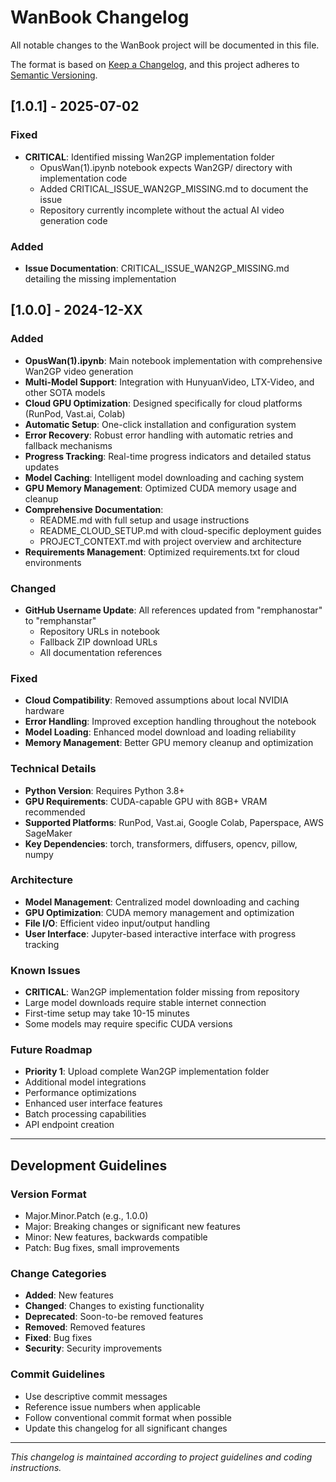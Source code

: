 # WanBook Changelog

All notable changes to the WanBook project will be documented in this file.

The format is based on [Keep a Changelog](https://keepachangelog.com/en/1.0.0/),
and this project adheres to [Semantic Versioning](https://semver.org/spec/v2.0.0.html).

## [1.0.1] - 2025-07-02

### Fixed
- **CRITICAL**: Identified missing Wan2GP implementation folder
  - OpusWan(1).ipynb notebook expects Wan2GP/ directory with implementation code
  - Added CRITICAL_ISSUE_WAN2GP_MISSING.md to document the issue
  - Repository currently incomplete without the actual AI video generation code

### Added
- **Issue Documentation**: CRITICAL_ISSUE_WAN2GP_MISSING.md detailing the missing implementation

## [1.0.0] - 2024-12-XX

### Added
- **OpusWan(1).ipynb**: Main notebook implementation with comprehensive Wan2GP video generation
- **Multi-Model Support**: Integration with HunyuanVideo, LTX-Video, and other SOTA models
- **Cloud GPU Optimization**: Designed specifically for cloud platforms (RunPod, Vast.ai, Colab)
- **Automatic Setup**: One-click installation and configuration system
- **Error Recovery**: Robust error handling with automatic retries and fallback mechanisms
- **Progress Tracking**: Real-time progress indicators and detailed status updates
- **Model Caching**: Intelligent model downloading and caching system
- **GPU Memory Management**: Optimized CUDA memory usage and cleanup
- **Comprehensive Documentation**: 
  - README.md with full setup and usage instructions
  - README_CLOUD_SETUP.md with cloud-specific deployment guides
  - PROJECT_CONTEXT.md with project overview and architecture
- **Requirements Management**: Optimized requirements.txt for cloud environments

### Changed
- **GitHub Username Update**: All references updated from "remphanostar" to "remphanstar"
  - Repository URLs in notebook
  - Fallback ZIP download URLs
  - All documentation references

### Fixed
- **Cloud Compatibility**: Removed assumptions about local NVIDIA hardware
- **Error Handling**: Improved exception handling throughout the notebook
- **Model Loading**: Enhanced model download and loading reliability
- **Memory Management**: Better GPU memory cleanup and optimization

### Technical Details
- **Python Version**: Requires Python 3.8+
- **GPU Requirements**: CUDA-capable GPU with 8GB+ VRAM recommended
- **Supported Platforms**: RunPod, Vast.ai, Google Colab, Paperspace, AWS SageMaker
- **Key Dependencies**: torch, transformers, diffusers, opencv, pillow, numpy

### Architecture
- **Model Management**: Centralized model downloading and caching
- **GPU Optimization**: CUDA memory management and optimization
- **File I/O**: Efficient video input/output handling
- **User Interface**: Jupyter-based interactive interface with progress tracking

### Known Issues
- **CRITICAL**: Wan2GP implementation folder missing from repository
- Large model downloads require stable internet connection
- First-time setup may take 10-15 minutes
- Some models may require specific CUDA versions

### Future Roadmap
- **Priority 1**: Upload complete Wan2GP implementation folder
- Additional model integrations
- Performance optimizations
- Enhanced user interface features
- Batch processing capabilities
- API endpoint creation

---

## Development Guidelines

### Version Format
- Major.Minor.Patch (e.g., 1.0.0)
- Major: Breaking changes or significant new features
- Minor: New features, backwards compatible
- Patch: Bug fixes, small improvements

### Change Categories
- **Added**: New features
- **Changed**: Changes to existing functionality
- **Deprecated**: Soon-to-be removed features
- **Removed**: Removed features
- **Fixed**: Bug fixes
- **Security**: Security improvements

### Commit Guidelines
- Use descriptive commit messages
- Reference issue numbers when applicable
- Follow conventional commit format when possible
- Update this changelog for all significant changes

---

*This changelog is maintained according to project guidelines and coding instructions.*